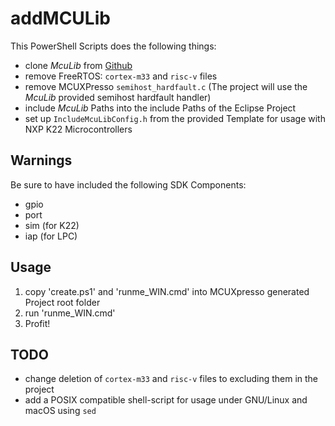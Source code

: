 # addMCULib

This PowerShell Scripts does the following things:

- clone _McuLib_ from [Github](https://github.com/ErichStyger/McuOnEclipseLibrary)
- remove FreeRTOS: `cortex-m33` and `risc-v` files
- remove MCUXPresso `semihost_hardfault.c` (The project will use the _McuLib_ provided semihost hardfault handler)
- include _McuLib_ Paths into the include Paths of the Eclipse Project
- set up `IncludeMcuLibConfig.h` from the provided Template for usage with NXP K22 Microcontrollers


## Warnings

Be sure to have included the following SDK Components:
- gpio
- port
- sim (for K22)
- iap (for LPC)

## Usage

1. copy 'create.ps1' and 'runme_WIN.cmd' into MCUXpresso generated Project root folder
2. run 'runme_WIN.cmd'
3. Profit!

## TODO

- change deletion of `cortex-m33` and `risc-v` files to excluding them in the project
- add a POSIX compatible shell-script for usage under GNU/Linux and macOS using `sed`